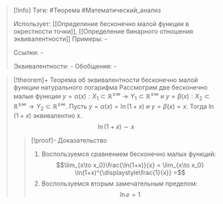 > [!info]
> Тэги: #Теорема #Математический_анализ   
> 
> Использует: [[Определение бесконечно малой функции в окрестности точки]], [[Определение бинарного отношения эквивалентности]]
> Примеры: *-*
> 
> Ссылки: *-*
> 
> Эквивалентности: *-*
> Обобщения: *-*

> [!theorem]+ Теорема об эквивалентности бесконечно малой функции натурального логарифма 
> Рассмотрим две бесконечно малые функции $y=\alpha(x):X_1 \subset \mathbb{R^{\pm\infty}}\rightarrow Y_1 \subset \mathbb{R^{\pm\infty}}$ и $y=\beta(x):X_2 \subset \mathbb{R^{\pm\infty}}\rightarrow Y_2 \subset \mathbb{R^{\pm\infty}}$. Пусть $y=\alpha(x) = \ln (1+x)$ и $y=\beta(x) = x$. Тогда $\ln (1+x)$ эквивалентно $x$.
> $$\ln (1+x) \sim x$$
> > [!proof]- Доказательство
> > 1. Воспользуемся сравнением бесконечно малых функций: $$\lim_{x\to x_0}\frac{\ln(1+x)}{x} = \lim_{x\to x_0} \ln(1+x)^{\displaystyle\frac{1}{x}} =$$
> > 2. Воспользуемся вторым замечательным пределом: $$\ln e = 1$$ 
